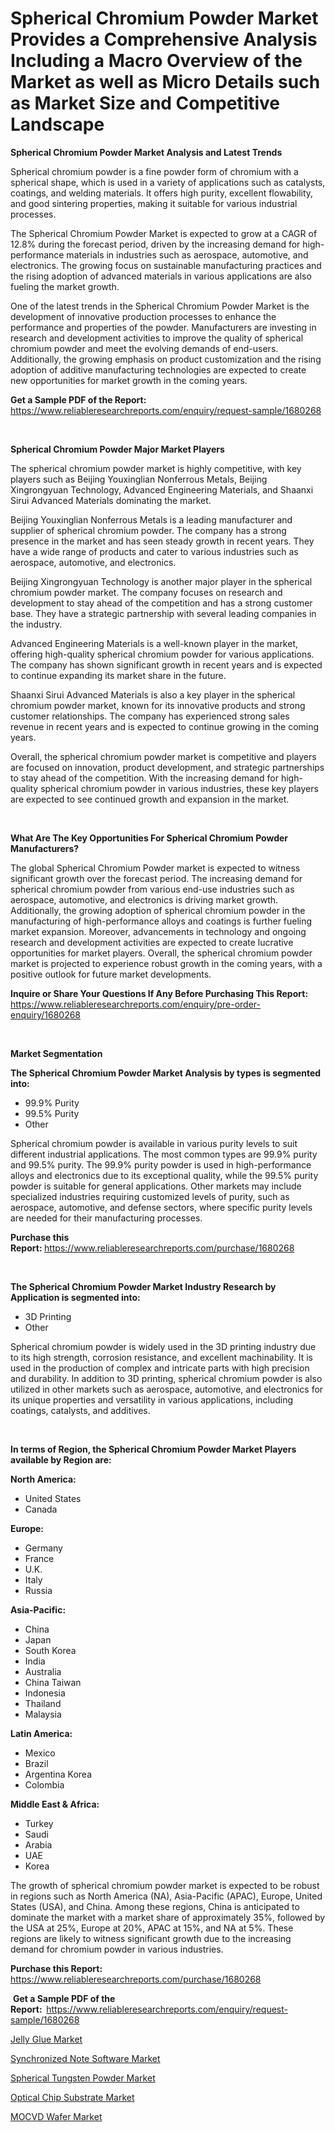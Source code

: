 <p><h1>Spherical Chromium Powder Market Provides a Comprehensive Analysis Including a Macro Overview of the Market as well as Micro Details such as Market Size and Competitive Landscape</h1></p><p><strong>Spherical Chromium Powder Market Analysis and Latest Trends</strong></p>
<p><p>Spherical chromium powder is a fine powder form of chromium with a spherical shape, which is used in a variety of applications such as catalysts, coatings, and welding materials. It offers high purity, excellent flowability, and good sintering properties, making it suitable for various industrial processes.</p><p>The Spherical Chromium Powder Market is expected to grow at a CAGR of 12.8% during the forecast period, driven by the increasing demand for high-performance materials in industries such as aerospace, automotive, and electronics. The growing focus on sustainable manufacturing practices and the rising adoption of advanced materials in various applications are also fueling the market growth.</p><p>One of the latest trends in the Spherical Chromium Powder Market is the development of innovative production processes to enhance the performance and properties of the powder. Manufacturers are investing in research and development activities to improve the quality of spherical chromium powder and meet the evolving demands of end-users. Additionally, the growing emphasis on product customization and the rising adoption of additive manufacturing technologies are expected to create new opportunities for market growth in the coming years.</p></p>
<p><strong>Get a Sample PDF of the Report:&nbsp;</strong> <a href="https://www.reliableresearchreports.com/enquiry/request-sample/1680268">https://www.reliableresearchreports.com/enquiry/request-sample/1680268</a></p>
<p>&nbsp;</p>
<p><strong>Spherical Chromium Powder Major Market Players</strong></p>
<p><p>The spherical chromium powder market is highly competitive, with key players such as Beijing Youxinglian Nonferrous Metals, Beijing Xingrongyuan Technology, Advanced Engineering Materials, and Shaanxi Sirui Advanced Materials dominating the market. </p><p>Beijing Youxinglian Nonferrous Metals is a leading manufacturer and supplier of spherical chromium powder. The company has a strong presence in the market and has seen steady growth in recent years. They have a wide range of products and cater to various industries such as aerospace, automotive, and electronics.</p><p>Beijing Xingrongyuan Technology is another major player in the spherical chromium powder market. The company focuses on research and development to stay ahead of the competition and has a strong customer base. They have a strategic partnership with several leading companies in the industry.</p><p>Advanced Engineering Materials is a well-known player in the market, offering high-quality spherical chromium powder for various applications. The company has shown significant growth in recent years and is expected to continue expanding its market share in the future.</p><p>Shaanxi Sirui Advanced Materials is also a key player in the spherical chromium powder market, known for its innovative products and strong customer relationships. The company has experienced strong sales revenue in recent years and is expected to continue growing in the coming years.</p><p>Overall, the spherical chromium powder market is competitive and players are focused on innovation, product development, and strategic partnerships to stay ahead of the competition. With the increasing demand for high-quality spherical chromium powder in various industries, these key players are expected to see continued growth and expansion in the market.</p></p>
<p>&nbsp;</p>
<p><strong>What Are The Key Opportunities For Spherical Chromium Powder Manufacturers?</strong></p>
<p><p>The global Spherical Chromium Powder market is expected to witness significant growth over the forecast period. The increasing demand for spherical chromium powder from various end-use industries such as aerospace, automotive, and electronics is driving market growth. Additionally, the growing adoption of spherical chromium powder in the manufacturing of high-performance alloys and coatings is further fueling market expansion. Moreover, advancements in technology and ongoing research and development activities are expected to create lucrative opportunities for market players. Overall, the spherical chromium powder market is projected to experience robust growth in the coming years, with a positive outlook for future market developments.</p></p>
<p><strong>Inquire or Share Your Questions If Any Before Purchasing This Report:</strong> <a href="https://www.reliableresearchreports.com/enquiry/pre-order-enquiry/1680268">https://www.reliableresearchreports.com/enquiry/pre-order-enquiry/1680268</a></p>
<p>&nbsp;</p>
<p><strong>Market Segmentation</strong></p>
<p><strong>The Spherical Chromium Powder Market Analysis by types is segmented into:</strong></p>
<p><ul><li>99.9% Purity</li><li>99.5% Purity</li><li>Other</li></ul></p>
<p><p>Spherical chromium powder is available in various purity levels to suit different industrial applications. The most common types are 99.9% purity and 99.5% purity. The 99.9% purity powder is used in high-performance alloys and electronics due to its exceptional quality, while the 99.5% purity powder is suitable for general applications. Other markets may include specialized industries requiring customized levels of purity, such as aerospace, automotive, and defense sectors, where specific purity levels are needed for their manufacturing processes.</p></p>
<p><strong>Purchase this Report:&nbsp;</strong><a href="https://www.reliableresearchreports.com/purchase/1680268">https://www.reliableresearchreports.com/purchase/1680268</a></p>
<p>&nbsp;</p>
<p><strong>The Spherical Chromium Powder Market Industry Research by Application is segmented into:</strong></p>
<p><ul><li>3D Printing</li><li>Other</li></ul></p>
<p><p>Spherical chromium powder is widely used in the 3D printing industry due to its high strength, corrosion resistance, and excellent machinability. It is used in the production of complex and intricate parts with high precision and durability. In addition to 3D printing, spherical chromium powder is also utilized in other markets such as aerospace, automotive, and electronics for its unique properties and versatility in various applications, including coatings, catalysts, and additives.</p></p>
<p>&nbsp;</p>
<p><strong>In terms of Region, the Spherical Chromium Powder Market Players available by Region are:</strong></p>
<p>
    <p> <strong> North America: </strong>
        <ul>
            <li>United States</li>
            <li>Canada</li>
        </ul>
        </p> 
    <p> <strong> Europe: </strong>
        <ul>
            <li>Germany</li>
            <li>France</li>
            <li>U.K.</li>
            <li>Italy</li>
            <li>Russia</li>
        </ul>
        </p> 
    <p> <strong> Asia-Pacific: </strong>
        <ul>
            <li>China</li>
            <li>Japan</li>
            <li>South Korea</li>
            <li>India</li>
            <li>Australia</li>
            <li>China Taiwan</li>
            <li>Indonesia</li>
            <li>Thailand</li>
            <li>Malaysia</li>
        </ul>
        </p> 
    <p> <strong> Latin America: </strong>
        <ul>
            <li>Mexico</li>
            <li>Brazil</li>
            <li>Argentina Korea</li>
            <li>Colombia</li>
        </ul>
        </p> 
    <p> <strong> Middle East & Africa: </strong>
        <ul>
            <li>Turkey</li>
            <li>Saudi</li>
            <li>Arabia</li>
            <li>UAE</li>
            <li>Korea</li>
        </ul>
    </p>
    </p>
<p><p>The growth of spherical chromium powder market is expected to be robust in regions such as North America (NA), Asia-Pacific (APAC), Europe, United States (USA), and China. Among these regions, China is anticipated to dominate the market with a market share of approximately 35%, followed by the USA at 25%, Europe at 20%, APAC at 15%, and NA at 5%. These regions are likely to witness significant growth due to the increasing demand for chromium powder in various industries.</p></p>
<p><strong>Purchase this Report: </strong><a href="https://www.reliableresearchreports.com/purchase/1680268">https://www.reliableresearchreports.com/purchase/1680268</a></p>
<p>&nbsp;<strong>Get a Sample PDF of the Report:&nbsp;&nbsp;</strong><a href="https://www.reliableresearchreports.com/enquiry/request-sample/1680268">https://www.reliableresearchreports.com/enquiry/request-sample/1680268</a></p>
<p><strong></strong></p>
<p><p><a href="https://github.com/elizabethdagraca/Market-Research-Report-List-2/blob/main/jelly-glue-market.md">Jelly Glue Market</a></p><p><a href="https://github.com/zjyglelu/Market-Research-Report-List-1/blob/main/synchronized-note-software-market.md">Synchronized Note Software Market</a></p><p><a href="https://github.com/mbisetmhermsr/Market-Research-Report-List-1/blob/main/spherical-tungsten-powder-market.md">Spherical Tungsten Powder Market</a></p><p><a href="https://github.com/santosh758595/Market-Research-Report-List-3/blob/main/optical-chip-substrate-market.md">Optical Chip Substrate Market</a></p><p><a href="https://github.com/mbisetmhermsr/Market-Research-Report-List-1/blob/main/mocvd-wafer-market.md">MOCVD Wafer Market</a></p></p>
